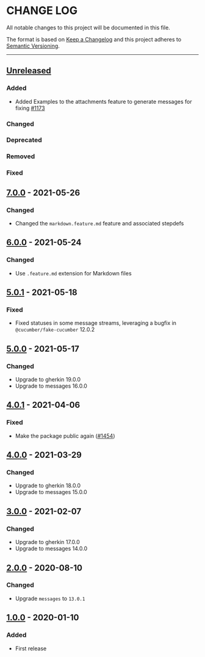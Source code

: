 # CHANGE LOG
All notable changes to this project will be documented in this file.

The format is based on [Keep a Changelog](http://keepachangelog.com/)
and this project adheres to [Semantic Versioning](http://semver.org/).

----
## [Unreleased]

### Added

* Added Examples to the attachments feature to generate messages for fixing
  [#1173](https://github.com/cucumber/common/issues/1173)

### Changed

### Deprecated

### Removed

### Fixed

## [7.0.0] - 2021-05-26

### Changed

* Changed the `markdown.feature.md` feature and associated stepdefs

## [6.0.0] - 2021-05-24

### Changed

* Use `.feature.md` extension for Markdown files

## [5.0.1] - 2021-05-18

### Fixed

* Fixed statuses in some message streams, leveraging a bugfix in `@cucumber/fake-cucumber` 12.0.2

## [5.0.0] - 2021-05-17

### Changed

* Upgrade to gherkin 19.0.0
* Upgrade to messages 16.0.0

## [4.0.1] - 2021-04-06

### Fixed

* Make the package public again
  ([#1454](https://github.com/cucumber/cucumber/pull/1454))

## [4.0.0] - 2021-03-29

### Changed

* Upgrade to gherkin 18.0.0
* Upgrade to messages 15.0.0

## [3.0.0] - 2021-02-07

### Changed

* Upgrade to gherkin 17.0.0
* Upgrade to messages 14.0.0

## [2.0.0] - 2020-08-10

### Changed

* Upgrade `messages` to `13.0.1`

## [1.0.0] - 2020-01-10

### Added

* First release

<!-- Releases -->
[Unreleased]: https://github.com/cucumber/cucumber/compare/compatibility-kit/v7.0.0...main
[7.0.0]:      https://github.com/cucumber/cucumber/releases/tag/compatibility-kit/v6.0.0
[6.0.0]:      https://github.com/cucumber/cucumber/releases/tag/compatibility-kit/v5.0.1
[5.0.1]:      https://github.com/cucumber/cucumber/releases/tag/compatibility-kit/v5.0.0
[5.0.0]:      https://github.com/cucumber/cucumber/releases/tag/compatibility-kit/v4.0.1
[4.0.1]:      https://github.com/cucumber/cucumber/releases/tag/compatibility-kit/v4.0.0
[4.0.0]:      https://github.com/cucumber/cucumber/releases/tag/compatibility-kit/v3.0.0
[3.0.0]:      https://github.com/cucumber/cucumber/releases/tag/compatibility-kit/v2.0.0
[2.0.0]:      https://github.com/cucumber/cucumber/releases/tag/compatibility-kit/v1.0.0
[1.0.0]:      https://github.com/cucumber/cucumber/releases/tag/compatibility-kit/v1.0.0

<!-- Contributors in alphabetical order -->
[aslakhellesoy]:    https://github.com/aslakhellesoy
